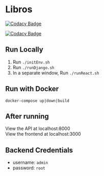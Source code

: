 # Libros
[![Codacy Badge](https://app.codacy.com/project/badge/Grade/18b62f99080d4618bfe69376462b7d00)](https://www.codacy.com/gh/StevenMonty/CS1530-Final/dashboard?utm_source=github.com&amp;utm_medium=referral&amp;utm_content=StevenMonty/CS1530-Final&amp;utm_campaign=Badge_Grade)

[![Codacy Badge](https://api.codacy.com/project/badge/Grade/642d72b99c5f4b98ba84dce45ffc8bac)](https://app.codacy.com/gh/StevenMonty/CS1530-Final?utm_source=github.com&utm_medium=referral&utm_content=StevenMonty/CS1530-Final&utm_campaign=Badge_Grade_Settings)

## Run Locally
1. Run `./initEnv.sh`
1. Run `./runDjango.sh`
1. In a separate window, Run `./runReact.sh`

## Run with Docker
`docker-compose up|down|build`

## After running
View the API at localhost:8000<br>
View the frontend at localhost:3000


## Backend Credentials
* username: `admin`
* password: `root`